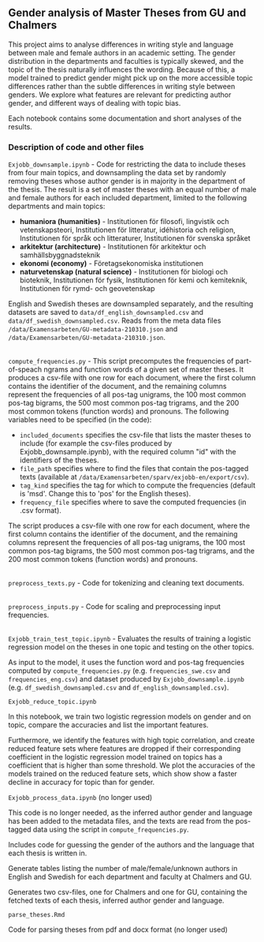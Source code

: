 ## Gender analysis of Master Theses from GU and Chalmers
This project aims to analyse differences in writing style and language between male and female authors in an academic setting.
The gender distribution in the departments and faculties is typically skewed, and the topic of the thesis naturally influences the wording.
Because of this, a model trained to predict gender might pick up on the more accessible topic differences rather than the subtle differences 
in writing style between genders. We explore what features are relevant for predicting author gender, and different ways of dealing with topic bias. 

Each notebook contains some documentation and short analyses of the results. 

### Description of code and other files

```Exjobb_downsample.ipynb``` - Code for restricting the data to include theses from four main topics, and downsampling the data set by randomly removing theses whose author gender is in majority in the department of the thesis.
The result is a set of master theses with an equal number of male and female authors for each included department, limited to the following departments and main topics:

* **humaniora (humanities)**  - Institutionen för filosofi, lingvistik och vetenskapsteori, Institutionen för litteratur, idéhistoria och religion, Institutionen för språk och litteraturer, Institutionen för svenska språket
* **arkitektur (architecture)**  - Institutionen för arkitektur och samhällsbyggnadsteknik
* **ekonomi (economy)** - Företagsekonomiska institutionen
* **naturvetenskap (natural science)** - Institutionen för biologi och bioteknik, Institutionen för fysik, Institutionen för kemi och kemiteknik, Institutionen för rymd- och geovetenskap

English and Swedish theses are downsampled separately, and the resulting datasets are saved to ```data/df_english_downsampled.csv``` and ```data/df_swedish_downsampled.csv```.
Reads from the meta data files ```/data/Examensarbeten/GU-metadata-210310.json``` and ```/data/Examensarbeten/GU-metadata-210310.json```.

\
```compute_frequencies.py``` -  This script precomputes the frequencies of part-of-speach ngrams and function words of a given set of master theses.
It produces a csv-file with one row for each document, where the first column contains the identifier of the document, and the remaining columns represent the frequencies of all pos-tag unigrams, the 100 most common pos-tag bigrams, the 500 most common pos-tag trigrams, and the 200 most common tokens (function words) and pronouns. The following variables need to be specified (in the code):
-    ```included_documents``` specifies the csv-file that lists the master theses to include (for example the csv-files produced by Exjobb_downsample.ipynb), with the required column "id" with the identifiers of the theses.
-    ```file_path``` specifies where to find the files that contain the pos-tagged texts (available at ```/data/Examensarbeten/sparv/exjobb-en/export/csv```).
-    ```tag_kind``` specifies the tag for which to compute the frequencies (default is 'msd'. Change this to 'pos' for the English theses).
-    ```frequency_file``` specifies where to save the computed frequencies (in .csv format).
 
 The script produces a csv-file with one row for each document, where the first column
 contains the identifier of the document, and the remaining columns represent the frequencies of all pos-tag unigrams, 
 the 100 most common pos-tag bigrams, the 500 most common pos-tag trigrams, and the 200 most common tokens (function words) and pronouns.
 
 \
```preprocess_texts.py``` - Code for tokenizing and cleaning text documents.

\
```preprocess_inputs.py``` - Code for scaling and preprocessing input frequencies.

\
```Exjobb_train_test_topic.ipynb``` - Evaluates the results of training a logistic regression model on the theses in one topic and testing on the other topics.


As input to the model, it uses the function word and pos-tag frequencies computed by ```compute_frequencies.py``` (e.g. ```frequencies_swe.csv``` and ```frequencies_eng.csv```) and dataset produced by ```Exjobb_downsample.ipynb``` 
(e.g. ```df_swedish_downsampled.csv``` and ```df_english_downsampled.csv```).


```Exjobb_reduce_topic.ipynb``` 

In this notebook, we train two logistic regression models on gender and on topic, compare the accuracies and list the important features. 

Furthermore, we identify the features with high topic correlation, and create reduced feature sets where features are dropped if their corresponding coefficient in the logistic regression model trained on topics has a coefficient that is higher than some threshold.
We plot the accuracies of the models trained on the reduced feature sets, which show show a faster decline in accuracy for topic than for gender.

```Exjobb_process_data.ipynb``` (no longer used)

This code is no longer needed, as the inferred author gender and language has been added to the metadata files, and the texts are read from the pos-tagged data using the script in ```compute_frequencies.py```.

Includes code for guessing the gender of the authors and the language that each thesis is written in.

Generate tables listing the number of male/female/unknown authors in English and Swedish for each department and faculty at Chalmers and GU.

Generates two csv-files, one for Chalmers and one for GU, containing the fetched texts of each thesis, inferred author gender and language. 

```parse_theses.Rmd``` 

Code for parsing theses from pdf and docx format (no longer used)
